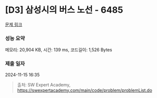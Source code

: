 # [D3] 삼성시의 버스 노선 - 6485 

[문제 링크](https://swexpertacademy.com/main/code/problem/problemDetail.do?contestProbId=AWczm7QaACgDFAWn) 

### 성능 요약

메모리: 20,904 KB, 시간: 139 ms, 코드길이: 1,526 Bytes

### 제출 일자

2024-11-15 16:35



> 출처: SW Expert Academy, https://swexpertacademy.com/main/code/problem/problemList.do